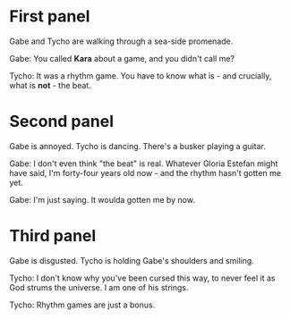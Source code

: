 # First panel

Gabe and Tycho are walking through a sea-side promenade.

Gabe: You called **Kara** about a game, and you didn't call me?

Tycho: It was a rhythm game. You have to know what is - and crucially, what is **not** - the beat.

# Second panel

Gabe is annoyed. Tycho is dancing. There's a busker playing a guitar.

Gabe: I don't even think "the beat" is real. Whatever Gloria Estefan might have said, I'm forty-four years old now - and the rhythm hasn't gotten me yet.

Gabe: I'm just saying. It woulda gotten me by now.

# Third panel

Gabe is disgusted. Tycho is holding Gabe's shoulders and smiling.

Tycho: I don't know why you've been cursed this way, to never feel it as God strums the universe. I am one of his strings.

Tycho: Rhythm games are just a bonus.
